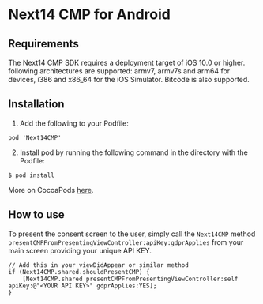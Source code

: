 # Next14 CMP for Android

## Requirements

The Next14 CMP SDK requires a deployment target of iOS 10.0 or higher. following architectures are supported: armv7, armv7s and arm64 for devices, i386 and x86_64 for the iOS Simulator. Bitcode is also supported.

## Installation

1. Add the following to your Podfile:

```
pod 'Next14CMP'
```

2. Install pod by running the following command in the directory with the Podfile:

```
$ pod install
```

More on CocoaPods [here](https://cocoapods.org/).

## How to use

To present the consent screen to the user, simply call the `Next14CMP` method
`presentCMPFromPresentingViewController:apiKey:gdprApplies` from your main screen providing your unique API KEY.

```objc
// Add this in your viewDidAppear or similar method
if (Next14CMP.shared.shouldPresentCMP) {
    [Next14CMP.shared presentCMPFromPresentingViewController:self apiKey:@"<YOUR API KEY>" gdprApplies:YES];
}
```
